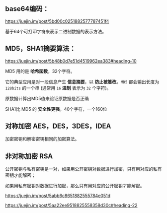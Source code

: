 ## base64编码：

https://juejin.im/post/5bd00c0251882577787451f4



基于64个可打印字符来表示二进制数据的表示方法。



## MD5，SHA1摘要算法：

https://juejin.im/post/5b48b0d7e51d4519962ea383#heading-10

MD5 用的是 **哈希函数**，32个字符。

它的典型应用是对一段信息产生 **信息摘要**，以 **防止被篡改**。`MD5` 都会输出长度为 `128bits` 的一个串 (通常用 `16` **进制** 表示为 `32` 个字符)。



原数据计算出MD5值来验证原数据是否正确



SHA1比 MD5 的 **安全性更强**。40个字符，一个160位





## 对称加密 AES，DES，3DES，IDEA

加密密钥和解密密钥相同的加密算法。





## 非对称加密 RSA

公开密钥与私有密钥是一对，如果用公开密钥对数据进行加密，只有用对应的私有密钥才能解密；

如果用私有密钥对数据进行加密，那么只有用对应的公开密钥才能解密。



https://juejin.im/post/5abb6c8651882555784e051d

https://juejin.im/post/5aa22ee9518825558358d30c#heading-22

